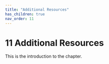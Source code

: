 ```yaml
---
title: "Additional Resources"
has_children: true
nav_order: 11
---
```


# 11 Additional Resources
This is the introduction to the chapter.
